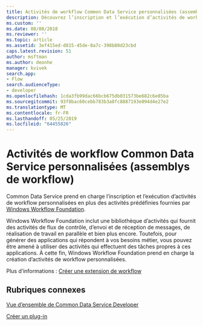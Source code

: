 ```yaml
---
title: Activités de workflow Common Data Service personnalisées (assemblys de workflow) | Microsoft Docs
description: Découvrez l’inscription et l’exécution d’activités de workflow Common Data Service personnalisées en plus des activités prédéfinies fournies par Windows Workflow Foundation.
ms.custom: ''
ms.date: 08/08/2018
ms.reviewer: ''
ms.topic: article
ms.assetid: 3ef415ed-d815-45de-8a7c-398b80d23cbd
caps.latest.revision: 51
author: msftman
ms.author: deonhe
manager: kvivek
search.app:
- Flow
search.audienceType:
- developer
ms.openlocfilehash: 1cda3fb99dac66bcb675db031573be682c6e85ba
ms.sourcegitcommit: 93f8bac60cebb783b3a8fc8887193e094d4e27e2
ms.translationtype: MT
ms.contentlocale: fr-FR
ms.lasthandoff: 05/25/2019
ms.locfileid: "64455826"
---
```

# <a name="custom-common-data-service-workflow-activities-workflow-assemblies"></a>Activités de workflow Common Data Service personnalisées (assemblys de workflow)

Common Data Service prend en charge l’inscription et l’exécution d’activités de workflow personnalisées en plus des activités prédéfinies fournies par [Windows Workflow Foundation](https://docs.microsoft.com/dotnet/framework/windows-workflow-foundation/). 

Windows Workflow Foundation inclut une bibliothèque d’activités qui fournit des activités de flux de contrôle, d’envoi et de réception de messages, de réalisation de travail en parallèle et bien plus encore. Toutefois, pour générer des applications qui répondent à vos besoins métier, vous pouvez être amené à utiliser des activités qui effectuent des tâches propres à ces applications. À cette fin, Windows Workflow Foundation prend en charge la création d’activités de workflow personnalisées.

Plus d’informations : [Créer une extension de workflow](/powerapps/developer/common-data-service/apply-business-logic-with-code) 
  
## <a name="related-topics"></a>Rubriques connexes

[Vue d’ensemble de Common Data Service Developer](/powerapps/developer/common-data-service/overview)
  
[Créer un plug-in](/powerapps/developer/common-data-service/apply-business-logic-with-code#create-a-plug-in) 
  

